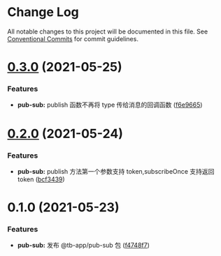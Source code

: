 # Change Log

All notable changes to this project will be documented in this file.
See [Conventional Commits](https://conventionalcommits.org) for commit guidelines.

# [0.3.0](https://github.com/noshower/tb-app/compare/@tb-app/pub-sub@0.2.0...@tb-app/pub-sub@0.3.0) (2021-05-25)

### Features

- **pub-sub:** publish 函数不再将 type 传给消息的回调函数 ([f6e9665](https://github.com/noshower/tb-app/commit/f6e96651830f7ff106362bca4992eb97a8034ef7))

# [0.2.0](https://github.com/noshower/tb-app/compare/@tb-app/pub-sub@0.1.0...@tb-app/pub-sub@0.2.0) (2021-05-24)

### Features

- **pub-sub:** publish 方法第一个参数支持 token,subscribeOnce 支持返回 token ([bcf3439](https://github.com/noshower/tb-app/commit/bcf34395c0170a610a088a8a44949afe4de35fab))

# 0.1.0 (2021-05-23)

### Features

- **pub-sub:** 发布 @tb-app/pub-sub 包 ([f4748f7](https://github.com/noshower/tb-app/commit/f4748f73af6bab3fe3043a3dd46a80f8169bf9d0))

